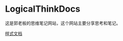 # LogicalThinkDocs

这是郭老板的思维笔记网站，这个网站主要分享思考和笔记。

[样式文档](https://squidfunk.github.io/mkdocs-material/setup/changing-the-colors/#color-scheme)

